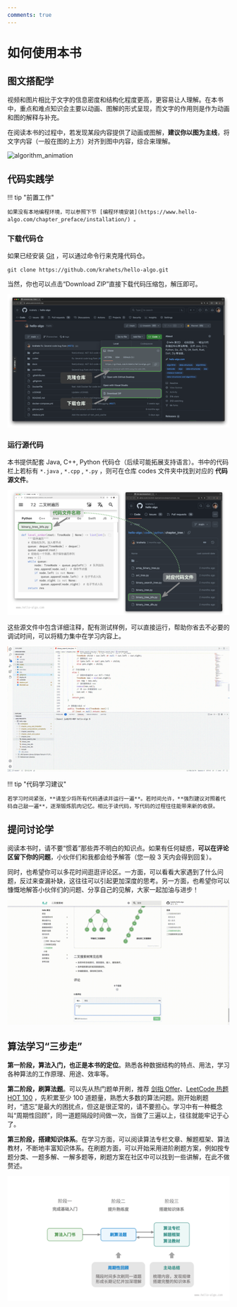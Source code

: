 ```yaml
---
comments: true
---
```


# 如何使用本书

## 图文搭配学

视频和图片相比于文字的信息密度和结构化程度更高，更容易让人理解。在本书中，重点和难点知识会主要以动画、图解的形式呈现，而文字的作用则是作为动画和图的解释与补充。

在阅读本书的过程中，若发现某段内容提供了动画或图解，**建议你以图为主线**，将文字内容（一般在图的上方）对齐到图中内容，综合来理解。

![algorithm_animation](suggestions.assets/algorithm_animation.gif)

## 代码实践学

!!! tip "前置工作"

    如果没有本地编程环境，可以参照下节 [编程环境安装](https://www.hello-algo.com/chapter_preface/installation/) 。

### 下载代码仓

如果已经安装 [Git](https://git-scm.com/downloads) ，可以通过命令行来克隆代码仓。

```shell
git clone https://github.com/krahets/hello-algo.git
```

当然，你也可以点击“Download ZIP”直接下载代码压缩包，解压即可。

![download_code](suggestions.assets/download_code.png)

### 运行源代码

本书提供配套 Java, C++, Python 代码仓（后续可能拓展支持语言）。书中的代码栏上若标有 `*.java` , `*.cpp` , `*.py` ，则可在仓库 codes 文件夹中找到对应的 **代码源文件**。

![code_md_to_repo](suggestions.assets/code_md_to_repo.png)

这些源文件中包含详细注释，配有测试样例，可以直接运行，帮助你省去不必要的调试时间，可以将精力集中在学习内容上。

![running_code](suggestions.assets/running_code.gif)

!!! tip "代码学习建议"

    若学习时间紧张，**请至少将所有代码通读并运行一遍**。若时间允许，**强烈建议对照着代码自己敲一遍**，逐渐锻炼肌肉记忆。相比于读代码，写代码的过程往往能带来新的收获。

## 提问讨论学

阅读本书时，请不要“惯着”那些弄不明白的知识点。如果有任何疑惑，**可以在评论区留下你的问题**，小伙伴们和我都会给予解答（您一般 3 天内会得到回复）。

同时，也希望你可以多花时间逛逛评论区。一方面，可以看看大家遇到了什么问题，反过来查漏补缺，这往往可以引起更加深度的思考。另一方面，也希望你可以慷慨地解答小伙伴们的问题、分享自己的见解，大家一起加油与进步！

![comment](suggestions.assets/comment.gif)

## 算法学习“三步走”

**第一阶段，算法入门，也正是本书的定位**。熟悉各种数据结构的特点、用法，学习各种算法的工作原理、用途、效率等。

**第二阶段，刷算法题**。可以先从热门题单开刷，推荐 [剑指 Offer](https://leetcode.cn/problem-list/xb9nqhhg/)、[LeetCode 热题 HOT 100](https://leetcode.cn/problem-list/2cktkvj/) ，先积累至少 100 道题量，熟悉大多数的算法问题。刚开始刷题时，“遗忘”是最大的困扰点，但这是很正常的，请不要担心。学习中有一种概念叫“周期性回顾”，同一道题隔段时间做一次，当做了三遍以上，往往就能牢记于心了。

**第三阶段，搭建知识体系**。在学习方面，可以阅读算法专栏文章、解题框架、算法教材，不断地丰富知识体系。在刷题方面，可以开始采用进阶刷题方案，例如按专题分类、一题多解、一解多题等，刷题方案在社区中可以找到一些讲解，在此不做赘述。

![learning_route](suggestions.assets/learning_route.png)

